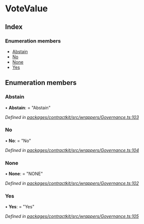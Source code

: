 # VoteValue

## Index

### Enumeration members

* [Abstain]()
* [No]()
* [None]()
* [Yes]()

## Enumeration members

### Abstain

• **Abstain**: = "Abstain"

_Defined in_ [_packages/contractkit/src/wrappers/Governance.ts:103_](https://github.com/celo-org/celo-monorepo/blob/master/packages/contractkit/src/wrappers/Governance.ts#L103)

### No

• **No**: = "No"

_Defined in_ [_packages/contractkit/src/wrappers/Governance.ts:104_](https://github.com/celo-org/celo-monorepo/blob/master/packages/contractkit/src/wrappers/Governance.ts#L104)

### None

• **None**: = "NONE"

_Defined in_ [_packages/contractkit/src/wrappers/Governance.ts:102_](https://github.com/celo-org/celo-monorepo/blob/master/packages/contractkit/src/wrappers/Governance.ts#L102)

### Yes

• **Yes**: = "Yes"

_Defined in_ [_packages/contractkit/src/wrappers/Governance.ts:105_](https://github.com/celo-org/celo-monorepo/blob/master/packages/contractkit/src/wrappers/Governance.ts#L105)

